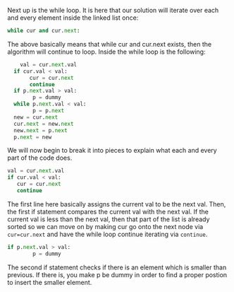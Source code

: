 Next up is the while loop. It is here that our solution will iterate over each and every element inside the linked list once:

```python
while cur and cur.next:
```

The above basically means that while cur and cur.next exists, then the algorithm will continue to loop. Inside the while loop is the following:

```python
	val = cur.next.val
  if cur.val < val:
       cur = cur.next
       continue
  if p.next.val > val:
        p = dummy
  while p.next.val < val:
        p = p.next
  new = cur.next
  cur.next = new.next
  new.next = p.next
  p.next = new
```

We will now begin to break it into pieces to explain what each and every part of the code does. 

```python
val = cur.next.val
if cur.val < val:
   cur = cur.next
   continue
```

The first line here basically assigns the current val to be the next val. Then, the first if statement compares the current val with the next val. If the current val is less than the next val, then that part of the list is already sorted so we can move on by making cur go onto the next node via `cur=cur.next` and have the while loop continue iterating via `continue`.

```python
if p.next.val > val:
        p = dummy
```

The second if statement checks if there is an element which is smaller than previous. If there is, you make p be dummy in order to find a proper postion to insert the smaller element.

